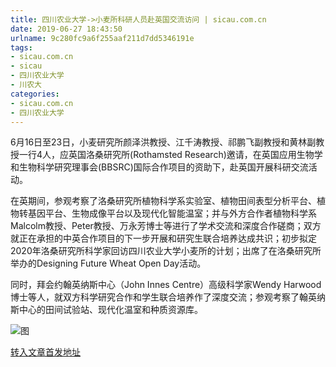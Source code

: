 ```yaml
---
title: 四川农业大学->小麦所科研人员赴英国交流访问 | sicau.com.cn
date: 2019-06-27 18:43:50
urlname: 9c280fc9a6f255aaf211d7dd5346191e
tags: 
- sicau.com.cn
- sicau
- 四川农业大学
- 川农大
categories:
- sicau.com.cn
- 四川农业大学
---
```



6月16日至23日，小麦研究所颜泽洪教授、江千涛教授、祁鹏飞副教授和黄林副教授一行4人，应英国洛桑研究所(Rothamsted Research)邀请，在英国应用生物学和生物科学研究理事会(BBSRC)国际合作项目的资助下，赴英国开展科研交流活动。

在英期间，参观考察了洛桑研究所植物科学系实验室、植物田间表型分析平台、植物转基因平台、生物成像平台以及现代化智能温室；并与外方合作者植物科学系Malcolm教授、Peter教授、万永芳博士等进行了学术交流和深度合作磋商；双方就正在承担的中英合作项目的下一步开展和研究生联合培养达成共识；初步拟定2020年洛桑研究所科学家回访四川农业大学小麦所的计划；出席了在洛桑研究所举办的Designing Future Wheat Open Day活动。

同时，拜会约翰英纳斯中心（John Innes Centre）高级科学家Wendy Harwood博士等人，就双方科学研究合作和学生联合培养作了深度交流；参观考察了翰英纳斯中心的田间试验站、现代化温室和种质资源库。



![图](https://news.sicau.edu.cn/__local/2/CD/62/3F7FD3E615933F8DBB9969BB17E_DE7F668F_36F63.jpg)

[转入文章首发地址](https://news.sicau.edu.cn/info/1078/52323.htm)